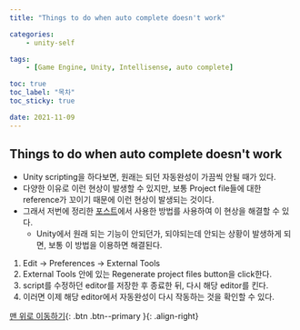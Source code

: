```yaml
---
title: "Things to do when auto complete doesn't work"

categories:
    - unity-self

tags:
    - [Game Engine, Unity, Intellisense, auto complete]

toc: true
toc_label: "목차"
toc_sticky: true

date: 2021-11-09
---
```


## Things to do when auto complete doesn't work
- Unity scripting을 하다보면, 원래는 되던 자동완성이 가끔씩 안될 때가 있다.
- 다양한 이유로 이런 현상이 발생할 수 있지만, 보통 Project file들에 대한 reference가 꼬이기 때문에 이런 현상이 발생되는 것이다.
- 그래서 저번에 정리한 [포스트](https://sadoe3.github.io/unity-self/chapter8/)에서 사용한 방법를 사용하여 이 현상을 해결할 수 있다.
    - Unity에서 원래 되는 기능이 안되던가, 되야되는데 안되는 상황이 발생하게 되면, 보통 이 방법을 이용하면 해결된다.
1. Edit -> Preferences -> External Tools
2. External Tools 안에 있는 Regenerate project files button을 click한다.
3. script를 수정하던 editor를 저장한 후 종료한 뒤, 다시 해당 editor를 킨다.
4. 이러면 이제 해당 editor에서 자동완성이 다시 작동하는 것을 확인할 수 있다.

[맨 위로 이동하기](#){: .btn .btn--primary }{: .align-right}